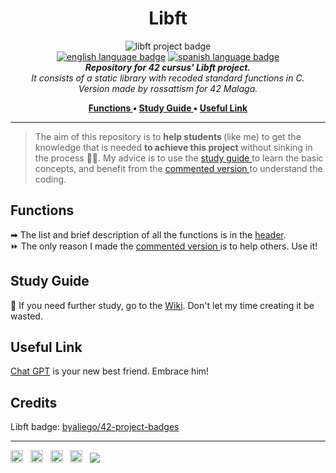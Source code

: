 <h1 align="center"> Libft </h1>

<p align="center">
<img src="https://github.com/byaliego/42-project-badges/blob/main/badges/libft.png?raw=true" alt="libft project badge" /> <br />
<a href="https://github.com/rossattism/Libft/blob/master/README.md"> <img src="https://img.shields.io/badge/lang-en-purple" alt="english language badge"></a> 
<a href="https://github.com/rossattism/Libft/blob/master/README.es.md"> <img src="https://img.shields.io/badge/lang-es-purple" alt="spanish language badge"></a> <br />
<i> <b> Repository for 42 cursus' Libft project.</b> <br /> It consists of a static library with recoded standard functions in C.   <br /> Version made by rossattism for 42 Malaga. </i> <br />
</p>
<p align="center"> <b>
<a href="https://github.com/rossattism/Libft#functions"> Functions </a>  • 
<a href="https://github.com/rossattism/Libft#study-guide"> Study Guide </a>  • 
<a href="https://github.com/rossattism/Libft/blob/main/README.md#useful-links"> Useful Link </a>
</p> </b>

<hr>

> The aim of this repository is to <b> help students </b> (like me) to get the knowledge that is needed <b> to achieve this project </b> without sinking in the process 🏄‍♀️. My advice is to use the <a href="https://github.com/rossattism/Libft#study-guide"> study guide </a> to learn the basic concepts, and benefit from the <a href="https://github.com/rossattism/42Cursus.Libft/tree/main/commented_libft"> commented version </a> to understand the coding.

## Functions
➡ The list and brief description of all the functions is in the <a href="https://github.com/rossattism/42.Libft/blob/main/libft/libft.h">header</a>.<br>
⏩ The only reason I made the <a href="https://github.com/rossattism/42Cursus.Libft/tree/main/commented_libft"> commented version </a> is to help others. Use it!

## Study Guide
💪 If you need further study, go to the <a href="https://github.com/rossattism/42.Libft/wiki">Wiki</a>. Don't let my time creating it be wasted.

## Useful Link
 <a href="https://chat.openai.com/chat">Chat GPT</a> is your new best friend. Embrace him!

## Credits
Libft badge: <a href="https://github.com/byaliego/42-project-badges"> byaliego/42-project-badges </a>

<hr>
<a href="https://www.linkedin.com/in/rossattism/"><img src="https://github.com/gauravghongde/social-icons/blob/master/PNG/Black/LinkedIN_black.png?raw=true" alt="Linkedin Logo" style="width: 20px; height: 20px" /></a> &nbsp;
<a href="https://github.com/rossattism"><img src="https://github.com/gauravghongde/social-icons/blob/master/PNG/Black/Github_black.png?raw=true" alt="GitHub logo" style="width: 20px; height: 20px" /></a> &nbsp;
<a href="https://open.spotify.com/user/21bih47uzlxunyyi4gbbvyvty"><img src="https://github.com/gauravghongde/social-icons/blob/master/PNG/Black/Spotify_black.png?raw=true" alt="Spotify logo" style="width: 20px; height: 20px" /></a> &nbsp;
<a href="mailto:rossattism@gmail.com"><img src="https://github.com/gauravghongde/social-icons/blob/master/PNG/Black/Gmail_black.png?raw=true" alt="GMAIL logo" style="width: 20px; height: 20px" /></a> &nbsp;
<a href="https://shields.io/"><img src="https://img.shields.io/badge/Made with-♥-black" /></a>



